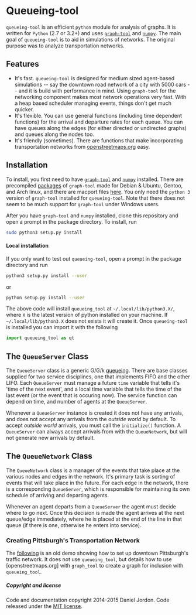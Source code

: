 Queueing-tool
=============

`queueing-tool` is an efficient `python` module for analysis of graphs. It is written for `Python` (2.7 or 3.2+)  and uses [`graph-tool`](http://graph-tool.skewed.de/) and [`numpy`](http://www.numpy.org/). The main goal of `queueing-tool` is to aid in simulations of networks. The original purpose was to analyze transportation networks.

## Features

  - It's fast. `queueing-tool` is designed for medium sized agent-based simulations -- say the downtown road network of a city with 5000 cars -- and it is build with performance in mind. Using `graph-tool` for the networking component makes most network operations very fast. With a heap based scheduler managing events, things don't get much quicker.
  - It's flexible. You can use general functions (including time dependent functions) for the arrival and departure rates for each queue. You can have queues along the edges (for either directed or undirected graphs) and queues along the nodes too.
  - It's friendly (sometimes). There are functions that make incorporating transportation networks from [openstreetmaps.org](www.openstreetmaps.org) easy.


## Installation

To install, you first need to have [`graph-tool`](http://graph-tool.skewed.de/) and [`numpy`](http://www.numpy.org/) installed. There are precompiled [packages](http://graph-tool.skewed.de/download#packages) of `graph-tool` made for Debian & Ubuntu, Gentoo, and Arch linux, and there are macport files [here](http://www.macports.org/ports.php?by=name&substr=graph-tool). You only need the `python 3` version of `graph-tool` installed for `queueing-tool`. Note that there does not seem to be much support for `graph-tool` under Windows users. 

After you have `graph-tool` and `numpy` installed, clone this repository and open a prompt in the package directory. To install, run


```bash
sudo python3 setup.py install
```

#### Local installation

If you only want to test out `queueing-tool`, open a prompt in the package directory and run

```bash
python3 setup.py install --user
```

or 

```bash
python setup.py install --user
```

The above code will install `queueing_tool` at `~/.local/lib/python3.X/`, where `X` is the latest version of python installed on your machine. If `~/.local/lib/python3.X` does not exists it will create it. Once `queueing-tool` is installed you can import it with the following

```python
import queueing_tool as qt
```

## The `QueueServer` Class

The `QueueServer` class is a generic G/G/k [queueing](http://en.wikipedia.org/wiki/Queueing_theory). There are base classes supplied for two service disciplines, one that implements FIFO and the other LIFO. Each `QueueServer` must manage a future `time` variable that tells it's 'time of the next event', and a local time variable that tells the time of the last event (or the event that is occuring now). The service function can depend on time, and number of agents at the `QueueServer`.

Whenever a `QueueServer` instance is created it does not have any arrivals, and does not accept any arrivals from the *outside world* by default. To accept *outside world* arrivals, you must call the `initialize()` function. A `QueueServer` can always accept arrivals from with the `QueueNetwork`, but will not generate new arrivals by default.

## The `QueueNetwork` Class

The `QueueNetwork` class is a manager of the events that take place at the various nodes and edges in the network. It's primary task is sorting of events that will take place in the future. For each edge in the network, there is a corresponding `QueueServer`, which is responsible for maintaining its own schedule of arriving and departing agents.

Whenever an agent departs from a `QueueServer` the agent must decide where to go next. Once this decision is made the agent arrives at the next queue/edge immediately, where he is placed at the end of the line in that queue (if there is one, otherwise he enters into service).

### Creating Pittsburgh's Transportation Network

The [following](http://nbviewer.ipython.org/gist/djordon/975bf898c1ed2f4c8198) is an old demo showing how to set up downtown Pittsburgh's traffic network. It does not use `queueing_tool`, but details how to use [openstreetmaps.org] with `graph_tool` to create a graph for inclusion with `queueing_tool`.


##### Copyright and license

Code and documentation copyright 2014-2015 Daniel Jordon. Code released under the [MIT license](https://github.com/djordon/queueing-tool/blob/master/LICENSE).
